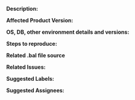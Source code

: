 **Description:**
<!-- Give a brief description of the issue or any logs -->

**Affected Product Version:**

**OS, DB, other environment details and versions:**    

**Steps to reproduce:**


**Related .bal file source**
<!-- (If applicable) .bal file to reproduce the issue. -->

**Related Issues:**
<!-- Any related issues such as sub tasks, issues reported in other repositories (e.g component repositories), similar problems, etc. -->

**Suggested Labels:**
<!-- Optional comma separated list of suggested labels. Non committers can’t assign labels to issues, so this will help issue creators who are not a committer to suggest possible labels-->

**Suggested Assignees:**
<!--Optional comma separated list of suggested team members who should attend the issue. Non committers can’t assign issues to assignees, so this will help issue creators who are not a committer to suggest possible assignees-->
